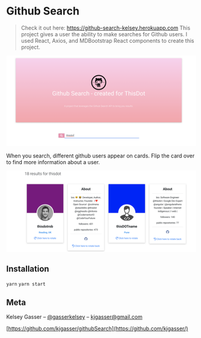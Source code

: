 # Github Search

> Check it out here: https://github-search-kelsey.herokuapp.com
> This project gives a user the ability to make searches for Github users. I used React, Axios, and MDBootstrap React components to create this project.

![header of app](./src/images/header.png)

When you search, different github users appear on cards. Flip the card over to find more information about a user.

![display cards](./src/images/cards.png)

## Installation

`yarn`
`yarn start`

## Meta

Kelsey Gasser – [@gasserkelsey](https://twitter.com/gasserkelsey) – kjgasser@gmail.com

[https://github.com/kjgasser/githubSearch](https://github.com/kjgasser/)
